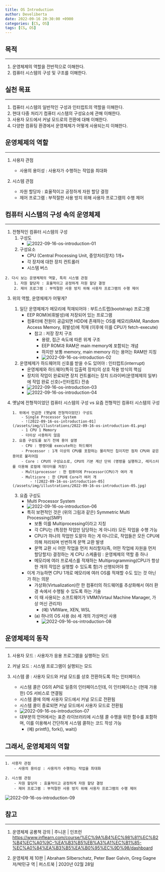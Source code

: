 ```yaml
---
title: OS Introduction
author: Develiberta
date: 2022-09-16 20:30:00 +0900
categories: [CS, OS]
tags: [CS, OS]
---
```



## 목적
---
1. 운영체제의 역할을 전반적으로 이해한다.
2. 컴퓨터 시스템의 구성 및 구조를 이해한다.

## 실천 목표
---
1. 컴퓨터 시스템의 일반적인 구성과 인터럽트의 역할을 이해한다.
2. 현대 다중 처리기 컴퓨터 시스템의 구성요소에 관해 이해한다.
3. 사용자 모드에서 커널 모드로의 전환에 대해 이해한다.
4. 다양한 컴퓨팅 환경에서 운영체제가 어떻게 사용되는지 이해한다.

## 운영체제의 역할
---
1. 사용자 관점
	- 사용의 용이성 : 사용자가 수행하는 작업을 최대화

2. 시스템 관점
	- 자원 할당자 : 효율적이고 공정하게 자원 할당 결정
	- 제어 프로그램 : 부적절한 사용 방지 위해 사용자 프로그램의 수행 제어

## 컴퓨터 시스템의 구성 속의 운영체제
---
1. 전형적인 컴퓨터 시스템의 구성
	1. 구성도
		- ![2022-09-16-os-introduction-01](/assets/img/illustrations/2022-09-16-os-introduction-01.png)
	2. 구성요소
		- CPU (Central Processing Unit, 중앙처리장치) 1개+
		- 각 장치에 대한 장치 컨트롤러
		- 시스템 버스

```		
2. 다시 보는 운영체제의 역할, 특히 시스템 관점
	1. 자원 할당자 : 효율적이고 공정하게 자원 할당 결정
	2. 제어 프로그램 : 부적절한 사용 방지 위해 사용자 프로그램의 수행 제어
```
	
3. 위의 역할, 운영체제가 어떻게?
	1. 일단 운영체제가 메모리에 적재되어야 : 부트스트랩(bootstrap) 프로그램
		- EEP ROM(비휘발성)에 저장되어 있는 프로그램
		- 컴퓨터에 전원이 공급되면 HDD에 존재하는 OS를 메모리(RAM, Random Access Memory, 휘발성)에 적재 (이후에 이를 CPU가 fetch-execute)
			- 참고 : 저장 장치 구조
				- 용량, 접근 속도에 따른 위계 구조
				- EEP ROM과 RAM은 main memory에 포함되는 개념
				- 하지만 보통 memory, main memory 라는 용어는 RAM만 지칭
				- ![2022-09-16-os-introduction-02](/assets/img/illustrations/2022-09-16-os-introduction-02.jpg)
	2. 운영체제가 하드웨어의 신호를 받을 수도 있어야 : 인터럽트(interrupt)
		- 운영체제와 하드웨어(특히 입출력 장치)의 상호 작용 방식의 핵심
		- 장치의 작업이 완료되면 장치 컨트롤러는 장치 드라이버(운영체제의 일부)에 작업 완료 신호(=인터럽트) 전송
		- ![2022-09-16-os-introduction-03](/assets/img/illustrations/2022-09-16-os-introduction-03.jpg)
		- ![2022-09-16-os-introduction-04](/assets/img/illustrations/2022-09-16-os-introduction-04.png)
		
4. 옛날에 전형적이었던 컴퓨터 시스템의 구성 vs 요즘 전형적인 컴퓨터 시스템의 구성
	```
	1. 위에서 언급한 (옛날에 전형적이었던) 구성도
		- Single Processor System
		- ![2022-09-16-os-introduction-01](/assets/img/illustrations/2022-09-16-os-introduction-01.png)
		- 1 CPU 1 Memory
		- 더이상 사용하지 않음
	2. 요즘 구성도를 보기 전에 용어 설명
		- CPU : 명령어를 execute하는 하드웨어
		- Processor : 1개 이상의 CPU를 포함하는 물리적인 칩이지만 점차 CPU와 같은 용어로 불리어짐
		- Core : CPU의 구성요소로, CPU의 기본 계산 단위 (명령을 실행하고, 레지스터를 이용해 로컬에 데이터를 저장)
		- Multiprocessor : 한 컴퓨터에 Processor(CPU)가 여러 개
		- Multicore : 한 CPU에 Core가 여러 개
			- ![2022-09-16-os-introduction-05](/assets/img/illustrations/2022-09-16-os-introduction-05.jpg)
	```
	3. 요즘 구성도
		- Multi Processor System
		- ![2022-09-16-os-introduction-06](/assets/img/illustrations/2022-09-16-os-introduction-06.jpg)
		- 특히 보편적인 것은 (위의 그림과 같은) Symmetric Multi Processing(SMP)
			- 보통 이를 Multiprocessing이라고 지칭
			- 각 CPU는 (특정한 작업만 담당하는 게 아니라) 모든 작업을 수행 가능
			- CPU가 하나의 작업만 도맡아 하는 게 아니므로, 작업들은 모든 CPU에 의해 처리되며 빈번하게 문맥 교환 발생
			- 문맥 교환 시 어떤 작업을 먼저 처리할지(즉, 어떤 작업에 자원을 먼저 할당할지) 결정하는 게 CPU 스케줄링 : 운영체제의 역할 중 하나
			- 메모리에 여러 프로세스를 적재하는 Multiprogramming(CPU가 항상 한 개의 작업은 실행할 수 있도록 함)가 선행되어야 함
		- 이게 가능하면 CPU 1개로 메모리에 여러 OS를 적재할 수도 있는 것 아닌가 하는 의문
			- 가상화(Virtualization)란 한 컴퓨터의 하드웨어를 추상화해서 여러 환경 속에서 수행될 수 있도록 하는 기술
			- 이 때 사용되는 소프트웨어가 VMM(Virtaul Machine Manager, 가상 머신 관리자)
				- (예) VMWare, XEN, WSL
			- (a) 하나의 OS 사용 (b) 세 개의 가상머신 사용
				- ![2022-09-16-os-introduction-08](/assets/img/illustrations/2022-09-16-os-introduction-08.png)

## 운영체제의 동작
---
1. 사용자 모드 : 사용자가 응용 프로그램을 실행하는 모드

2. 커널 모드 : 시스템 프로그램이 실행되는 모드

3. 시스템 콜 : 사용자 모드와 커널 모드를 상호 전환하도록 하는 인터페이스
	- 시스템 콜은 OS의 API로 일종의 인터페이스인데, 이 인터페이스는 (현재 가용한) OS 서비스로 연결됨
	- 시스템 콜에 의해 사용자 모드에서 커널 모드로 전환됨
	- 시스템 콜이 종료되면 커널 모드에서 사용자 모드로 전환됨
	- ![2022-09-16-os-introduction-07](/assets/img/illustrations/2022-09-16-os-introduction-07.png)
	- 대부분의 언어에서는 표준 라이브러리에 시스템 콜 수행을 위한 함수를 포함하며, 이를 이용해서 간단하게 시스템 콜하는 코드 작성 가능
		- (예) printf(), fork(), wait()
		
## 그래서, 운영체제의 역할
---
```
1. 사용자 관점
	- 사용의 용이성 : 사용자가 수행하는 작업을 최대화

2. 시스템 관점
	- 자원 할당자 : 효율적이고 공정하게 자원 할당 결정
	- 제어 프로그램 : 부적절한 사용 방지 위해 사용자 프로그램의 수행 제어
```
![2022-09-16-os-introduction-09](/assets/img/illustrations/2022-09-16-os-introduction-09.jpg)

	

## 참고
---
1. 운영체제 공룡책 강의 | 주니온 | 인프런
	https://www.inflearn.com/course/%EC%9A%B4%EC%98%81%EC%B2%B4%EC%A0%9C-%EA%B3%B5%EB%A3%A1%EC%B1%85-%EC%A0%84%EA%B3%B5%EA%B0%95%EC%9D%98/dashboard
	
2. 운영체제 제 10판 | Abraham Silberschatz, Peter Baer Galvin, Greg Gagne 저/박민규 역 | 퍼스트북 | 2020년 02월 28일